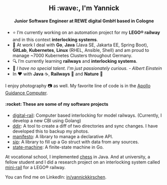 <h2 align="center">Hi :wave:, I'm Yannick</h2>
<h4 align="center">Junior Software Engineer at REWE digital GmbH based in Cologne</h4>

- :star: I’m currently working on an automation project for my **LEGO® railway** and in this context **interlocking systems**.
- :office: At work I deal with **Go**, **Java** (Java SE, Jakarta EE, Spring Boot), **GitLab**, **Kubernetes**, **Linux** (RHEL, Ansible, Shell) and am proud to manage ~7000 Kubernetes Clusters throughout Germany.
- :mag: I’m currently learning **railways** and **interlocking systems**.
- :speech_balloon: *I have no special talent. I'm just passionately curious. - Albert Einstein*
- In :heart: with **Java** :coffee:, **Railways** :steam_locomotive: and **Nature** :deciduous_tree:

I enjoy photography :camera: as well. My favorite line of code is in the [Apollo Guidance Computer](https://github.com/chrislgarry/Apollo-11/blob/27e2acf88a6345e2b1064c8b006a154363937050/Luminary099/LUNAR_LANDING_GUIDANCE_EQUATIONS.agc#L179).

<h4>:rocket: These are some of my software projects</h4>

- [digital-rail](https://github.com/yannickkirschen/digital-rail): Computer based interlocking for model railways. (Currently, I develop a new CBI using Golang)
- [ddir](https://github.com/yannickkirschen/ddir): A tool to create a diff of two directories and sync changes. I have developed this to backup my photos.
- [manifesto](https://github.com/yannickkirschen/manifesto): A library to manage a declarative API.
- [sip](https://github.com/yannickkirschen/sip): A library to fill up a Go struct with data from any sources.
- [state-machine](https://github.com/yannickkirschen/state-machine): A finite-state machine in Go.

At vocational school, I implemented [chess](https://github.com/yannickkirschen/chess) in Java. And at university, a fellow student and I did a research project on an interlocking system called [mini-rail](https://github.com/yannickkirschen/study-project) for a LEGO® railway.

You can find me on LinkedIn: [in/yannickkirschen](https://linkedin.com/in/yannickkirschen).

